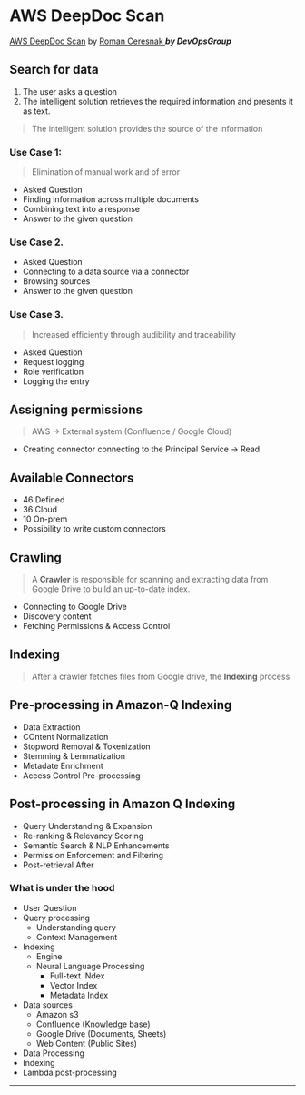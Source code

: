 # AWS DeepDoc Scan

<a href="https://awscommunityday.cz/2025/sessions/acd950/">AWS DeepDoc Scan</a>
by <a href='https://www.linkedin.com/in/romanceresnak/'> Roman Ceresnak </a>
***by DevOpsGroup***

## Search for data

1. The user asks a question
2. The intelligent solution retrieves the required information and presents it as text.

> The intelligent solution provides the source of the information

### Use Case 1:

> Elimination of manual work and of error

* Asked Question
* Finding information across multiple documents
* Combining text into a response
* Answer to the given question

### Use Case 2.

* Asked Question
* Connecting to a data source via a connector
* Browsing sources
* Answer to the given question

### Use Case 3.

> Increased efficiently through audibility and traceability

* Asked Question
* Request logging
* Role verification
* Logging the entry

## Assigning permissions

> AWS -> External system (Confluence / Google Cloud)

* Creating connector connecting to the Principal Service -> Read

## Available Connectors

* 46 Defined
* 36 Cloud
* 10 On-prem
* Possibility to write custom connectors

## Crawling

> A **Crawler** is responsible for scanning and extracting data from Google Drive to build an up-to-date index.

* Connecting to Google Drive
* Discovery content
* Fetching Permissions & Access Control

## Indexing

> After a crawler fetches files from Google drive, the **Indexing** process

## Pre-processing in Amazon-Q Indexing

* Data Extraction
* COntent Normalization
* Stopword Removal & Tokenization
* Stemming & Lemmatization
* Metadate Enrichment
* Access Control Pre-processing

## Post-processing in Amazon Q Indexing

* Query Understanding & Expansion
* Re-ranking & Relevancy Scoring
* Semantic Search & NLP Enhancements
* Permission Enforcement and Filtering
* Post-retrieval After

### What is under the hood

* User Question
* Query processing
    * Understanding query
    * Context Management
* Indexing
    * Engine
    * Neural Language Processing
        * Full-text INdex
        * Vector Index
        * Metadata Index
* Data sources
    * Amazon s3
    * Confluence (Knowledge base)
    * Google Drive (Documents, Sheets)
    * Web Content (Public Sites)
* Data Processing
* Indexing
* Lambda post-processing

---










